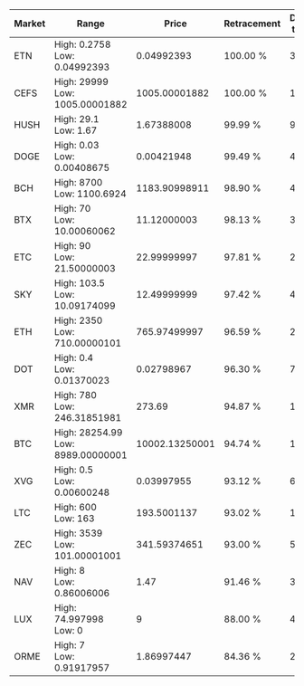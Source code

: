 | Market | Range | Price| Retracement | Doubles to 50% |
| --- | --- | --- | --- | --- |
| ETN | High: 0.2758<br />Low: 0.04992393 | 0.04992393 | 100.00 % | 3.26 |
| CEFS | High: 29999<br />Low: 1005.00001882 | 1005.00001882 | 100.00 % | 15.42 |
| HUSH | High: 29.1<br />Low: 1.67 | 1.67388008 | 99.99 % | 9.19 |
| DOGE | High: 0.03<br />Low: 0.00408675 | 0.00421948 | 99.49 % | 4.04 |
| BCH | High: 8700<br />Low: 1100.6924 | 1183.90998911 | 98.90 % | 4.14 |
| BTX | High: 70<br />Low: 10.00060062 | 11.12000003 | 98.13 % | 3.60 |
| ETC | High: 90<br />Low: 21.50000003 | 22.99999997 | 97.81 % | 2.42 |
| SKY | High: 103.5<br />Low: 10.09174099 | 12.49999999 | 97.42 % | 4.54 |
| ETH | High: 2350<br />Low: 710.00000101 | 765.97499997 | 96.59 % | 2.00 |
| DOT | High: 0.4<br />Low: 0.01370023 | 0.02798967 | 96.30 % | 7.39 |
| XMR | High: 780<br />Low: 246.31851981 | 273.69 | 94.87 % | 1.87 |
| BTC | High: 28254.99<br />Low: 8989.00000001 | 10002.13250001 | 94.74 % | 1.86 |
| XVG | High: 0.5<br />Low: 0.00600248 | 0.03997955 | 93.12 % | 6.33 |
| LTC | High: 600<br />Low: 163 | 193.5001137 | 93.02 % | 1.97 |
| ZEC | High: 3539<br />Low: 101.00001001 | 341.59374651 | 93.00 % | 5.33 |
| NAV | High: 8<br />Low: 0.86006006 | 1.47 | 91.46 % | 3.01 |
| LUX | High: 74.997998<br />Low: 0 | 9 | 88.00 % | 4.17 |
| ORME | High: 7<br />Low: 0.91917957 | 1.86997447 | 84.36 % | 2.12 |
